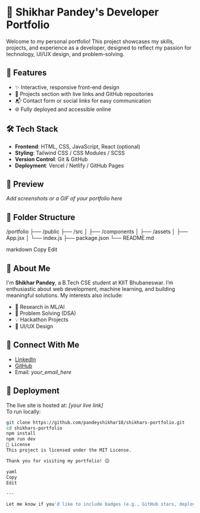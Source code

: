 # 💼 Shikhar Pandey's Developer Portfolio

Welcome to my personal portfolio! This project showcases my skills, projects, and experience as a developer, designed to reflect my passion for technology, UI/UX design, and problem-solving.

## 🚀 Features

- ✨ Interactive, responsive front-end design
- 📄 Projects section with live links and GitHub repositories
- 📬 Contact form or social links for easy communication
- 🌐 Fully deployed and accessible online

## 🛠️ Tech Stack

- **Frontend**: HTML, CSS, JavaScript, React (optional)
- **Styling**: Tailwind CSS / CSS Modules / SCSS
- **Version Control**: Git & GitHub
- **Deployment**: Vercel / Netlify / GitHub Pages

## 📸 Preview

_Add screenshots or a GIF of your portfolio here_

## 📂 Folder Structure

/portfolio
├── /public
├── /src
│ ├── /components
│ ├── /assets
│ ├── App.jsx
│ └── index.js
├── package.json
└── README.md

markdown
Copy
Edit

## 🧠 About Me

I'm **Shikhar Pandey**, a B.Tech CSE student at KIIT Bhubaneswar. I’m enthusiastic about web development, machine learning, and building meaningful solutions. My interests also include:

- 🌱 Research in ML/AI
- 🧠 Problem Solving (DSA)
- 💡 Hackathon Projects
- 📱 UI/UX Design

## 🔗 Connect With Me

- [LinkedIn](https://www.linkedin.com/in/shikhar-pandey-a54442222/)
- [GitHub](https://github.com/pandeyshikhar18)
- Email: _your_email_here_

## 📌 Deployment

The live site is hosted at: _[your live link]_  
To run locally:

```bash
git clone https://github.com/pandeyshikhar18/shikhars-portfolio.git
cd shikhars-portfolio
npm install
npm run dev
📃 License
This project is licensed under the MIT License.

Thank you for visiting my portfolio! 😊

yaml
Copy
Edit

---

Let me know if you'd like to include badges (e.g., GitHub stars, deployment status), analytics (e.g., Google Analytics), or a personalized introduction video/GIF.








